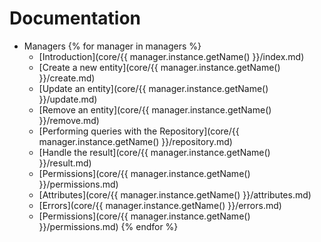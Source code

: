 # Documentation

* Managers
{% for manager in managers %}
	* [Introduction](core/{{ manager.instance.getName() }}/index.md)
	* [Create a new entity](core/{{ manager.instance.getName() }}/create.md)
	* [Update an entity](core/{{ manager.instance.getName() }}/update.md)
	* [Remove an entity](core/{{ manager.instance.getName() }}/remove.md)
	* [Performing queries with the Repository](core/{{ manager.instance.getName() }}/repository.md)
	* [Handle the result](core/{{ manager.instance.getName() }}/result.md)
	* [Permissions](core/{{ manager.instance.getName() }}/permissions.md)
	* [Attributes](core/{{ manager.instance.getName() }}/attributes.md)
	* [Errors](core/{{ manager.instance.getName() }}/errors.md)
	* [Permissions](core/{{ manager.instance.getName() }}/permissions.md)
{% endfor %}



